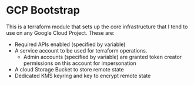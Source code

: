 # GCP Bootstrap

This is a terraform module that sets up the core infrastructure that I tend to use on any Google Cloud Project. These are:

* Required APIs enabled (specified by variable)
* A service account to be used for terraform operations.
    * Admin accounts (specified by variable) are granted token creator permissions on this account for impersonation
* A cloud Storage Bucket to store remote state
* Dedicated KMS keyring and key to encrypt remote state
